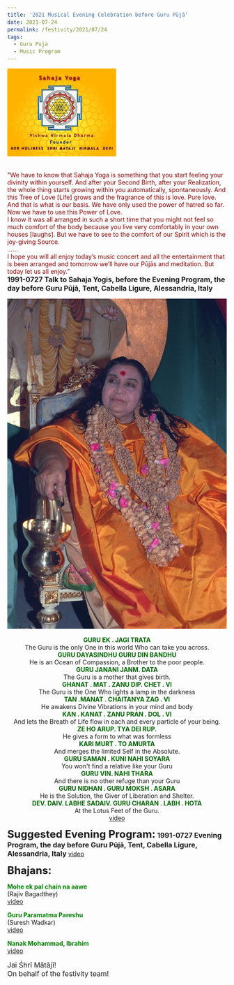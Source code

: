 ```yaml
---
title: '2021 Musical Evening Celebration before Guru Pūjā'
date: 2021-07-24
permalink: /festivity/2021/07/24
tags:
  - Guru Puja
  - Music Program
---
```


<div style="text-align: left"><img src="/images/image1.png" width="250" /></div><br>

<p>
<font color="DarkRed">"We have to know that Sahaja Yoga is something that you start feeling your divinity within yourself. And after your Second Birth, after your Realization, the whole thing starts growing within you automatically, spontaneously. And this Tree of Love [Life] grows and the fragrance of this is love. Pure love. And that is what is our basis. We have only used the power of hatred so far. Now we have to use this Power of Love.<br>
I know it was all arranged in such a short time that you might not feel so much comfort of the body because you live very comfortably in your own houses [laughs]. But we have to see to the comfort of our Spirit which is the joy-giving Source.<br>
......<br>
I hope you will all enjoy today’s music concert and all the entertainment that is been arranged and tomorrow we’ll have our Pūjās and meditation. But today let us all enjoy."</font><br>
<font size="+0"><b>1991-0727 Talk to Sahaja Yogis, before the Evening Program, the day before Guru Pūjā, Tent, Cabella Ligure, Alessandria, Italy</b></font>
</p>

<div style="text-align: center"><img src="/images/image735.png" /></div>

<p style="text-align:center;">
<font color="DarkGreen"><b>GURU EK . JAGI TRATA</b></font><br>
The Guru is the only One in this world Who can take you across.<br>
<font color="DarkGreen"><b>GURU DAYASINDHU GURU DIN BANDHU</b></font><br>
He is an Ocean of Compassion, a Brother to the poor people.<br>
<font color="DarkGreen"><b>GURU JANANI JANM. DATA</b></font><br>
The Guru is a mother that gives birth.<br>
<font color="DarkGreen"><b>GHANAT . MAT . ZANU DIP. CHET . VI</b></font><br>
The Guru is the One Who lights a lamp in the darkness<br>
<font color="DarkGreen"><b>TAN .MANAT . CHAITANYA ZAG . VI</b></font><br>
He awakens Divine Vibrations in your mind and body<br>
<font color="DarkGreen"><b>KAN . KANAT . ZANU PRAN . DOL . VI</b></font><br>
And lets the Breath of Life flow in each and every particle of your being.<br>
<font color="DarkGreen"><b>ZE HO ARUP. TYA DEI RUP.</b></font><br>
He gives a form to what was formless<br>
<font color="DarkGreen"><b>KARI MURT . TO AMURTA</b></font><br>
And merges the limited Self in the Absolute.<br>
<font color="DarkGreen"><b>GURU SAMAN . KUNI NAHI SOYARA</b></font><br>
You won't find a relative like your Guru<br>
<font color="DarkGreen"><b>GURU VIN. NAHI THARA</b></font><br>
And there is no other refuge than your Guru<br>
<font color="DarkGreen"><b>GURU NIDHAN . GURU MOKSH . ASARA</b></font><br>
He is the Solution, the Giver of Liberation and Shelter.<br>
<font color="DarkGreen"><b>DEV. DAIV. LABHE SADAIV. GURU CHARAN . LABH . HOTA</b></font><br>
At the Lotus Feet of the Guru.<br>
<a href="https://seven-teams.github.io/Videos_Links.html">video</a>
</p>

<font size="+2"><b>Suggested Evening Program:</b></font> 
<font size="+0"><b>1991-0727 Evening Program, the day before Guru Pūjā, Tent, Cabella Ligure, Alessandria, Italy</b></font>
<a href="https://vimeo.com/116608128"> video</a><br>

<font size="+2"><b>Bhajans:</b></font>

<p>
<font color="green"><b>Mohe ek pal chain na aawe</b></font><br>
(Rajiv Bagadthey)<br>
<a href="https://seven-teams.github.io/Videos_Links.html"> video</a><br>
</p>

<p>
<font color="green"><b>Guru Paramatma Pareshu</b></font><br>
(Suresh Wadkar)<br>
<a href="https://seven-teams.github.io/Videos_Links.html">video</a>
</p>

<p>
<font color="green"><b>Nanak Mohammad, Ibrahim</b></font><br>
<a href="https://seven-teams.github.io/Videos_Links.html">video</a>
</p>

<p>
<font size="+0">Jai Śhrī Mātājī!<br>
On behalf of the festivity team!</font>
</p>